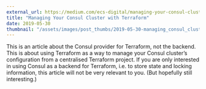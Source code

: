 ```yaml
---
external_url: https://medium.com/ecs-digital/managing-your-consul-cluster-with-terraform-9b72c3f5ac6e
title: "Managing Your Consul Cluster with Terraform"
date: 2019-05-30
thumbnail: "/assets/images/post_thumbs/2019-05-30-managing_consul_cluster.webp"
---
```


This is an article about the Consul provider for Terraform, not the backend. This is about using Terraform as a way to manage your Consul cluster’s configuration from a centralised Terraform project.
If you are only interested in using Consul as a backend for Terraform, i.e. to store state and locking information, this article will not be very relevant to you. (But hopefully still interesting.)